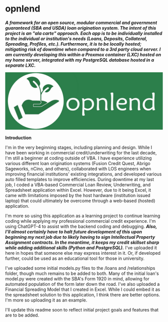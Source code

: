 # opnlend
**_A framework for an open source, modular commercial and government guaranteed (SBA and USDA) loan origination system. The intent of this project is an "ala carte" approach. Each app is to be individually installed to the individual or institution's needs (Loans, Deposits, Collateral, Spreading, Profiles, etc.). Furthermore, it is to be locally hosted; mitigating risk of downtime when compared to a 3rd party cloud server. I am currently developing this within a Proxmox container (LXC) hosted on my home server, integrated with my PostgreSQL database hosted in a separate LXC._**

![opnlend-logo-banner](media/images/opnlend-logo-banner.jpg)

**Introduction**

I'm in the very beginning stages, including planning and design. While I have been working in commercial credit/underwriting for the last decade, I'm still a beginner at coding outside of VBA. I have experience utilizing various different loan origination systems (Fusion Credit Quest, Abrigo Sageworks, nCino, and others), collaborated with LOS engineers when improving financial institutions' existing integrations, and developed various auto filled templates to improve efficiencies. During downtime at my last job, I coded a VBA-based Commercial Loan Review, Underwriting, and Spreadsheet application within Excel. However, due to it being Excel, it came with limitations imposed by the host hardware (institution issued laptop) that could ultimately be overcome through a web-based (hosted) application.

I'm more so using this application as a learning project to continue learning coding while applying my professional commercial credit experience. I'm using ChatGPT-4 to assist with the backend coding and debugging. **_Also, I'll almost certainly have to halt future development of this upon beginning my next job due to likely having to sign Intellectual Property Assignment contracts. In the meantime, it keeps my credit skillset sharp while adding additional skills (Python and PostgreSQL)._** I've uploaded it here in hopes that someone else may express interest in it. Or, if developed further, could be used as an educational tool for those in university.

I've uploaded some initial models.py files to the /loans and /relationships folder, though much remains to be added to both. Many of the initial loan's model.py were created with the SBA's Form 1920 in mind, allowing for automated population of the form later down the road. I've also uploaded a Financial Spreading Model that I created in Excel. While I could embed it as the spreadsheet solution to this application, I think there are better options. I'm more so uploading it as an example.

I'll update this readme soon to reflect initial project goals and features that are to be added.
